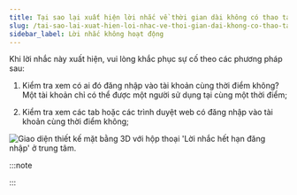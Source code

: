 ```yaml
---
title: Tại sao lại xuất hiện lời nhắc về thời gian dài không có thao tác nào trên phần mềm?
slug: /tai-sao-lai-xuat-hien-loi-nhac-ve-thoi-gian-dai-khong-co-thao-tac-nao-tren-phan-mem
sidebar_label: Lời nhắc không hoạt động
---
```


Khi lời nhắc này xuất hiện, vui lòng khắc phục sự cố theo các phương pháp sau:

1. Kiểm tra xem có ai đó đăng nhập vào tài khoản cùng thời điểm không? Một tài khoản chỉ có thể được một người sử dụng tại cùng một thời điểm;

2. Kiểm tra xem các tab hoặc các trình duyệt web có đăng nhập vào tài khoản cùng thời điểm không;

![Giao diện thiết kế mặt bằng 3D với hộp thoại 'Lời nhắc hết hạn đăng nhập' ở trung tâm.](https://storage.googleapis.com/jegavn_kb/image_jegavn/82.1.png)

:::note

:::